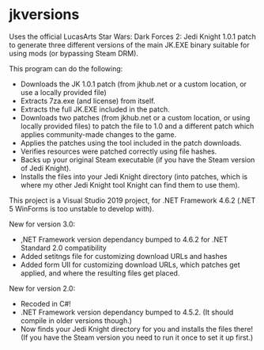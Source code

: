 # jkversions
Uses the official LucasArts Star Wars: Dark Forces 2: Jedi Knight 1.0.1 patch to generate three different versions of the main JK.EXE binary suitable for using mods (or bypassing Steam DRM).

This program can do the following:

- Downloads the JK 1.0.1 patch (from jkhub.net or a custom location, or use a locally provided file)
- Extracts 7za.exe (and license) from itself.
- Extracts the full JK.EXE included in the patch.
- Downloads two patches (from jkhub.net or a custom location, or using locally provided files) to patch the file to 1.0 and a different patch which applies community-made changes to the game.
- Applies the patches using the tool included in the patch downloads.
- Verifies resources were patched correctly using file hashes.
- Backs up your original Steam executable (if you have the Steam version of Jedi Knight).
- Installs the files into your Jedi Knight directory (into patches\, which is where my other Jedi Knight tool Knight can find them to use them).

This project is a Visual Studio 2019 project, for .NET Framework 4.6.2 (.NET 5 WinForms is too unstable to develop with).

New for version 3.0:

- ,NET Framework version dependancy bumped to 4.6.2 for .NET Standard 2.0 compatibility
- Added setitngs file for customizing download URLs and hashes
- Added form UII for customizing download URLs, which patches get applied, and where the resulting files get placed.

New for version 2.0:

- Recoded in C#!
- .NET Framework version dependancy bumped to 4.5.2. (It should compile in older versions though.)
- Now finds your Jedi Knight directory for you and installs the files there! (If you have the Steam version you need to run it once to set it up first.)

